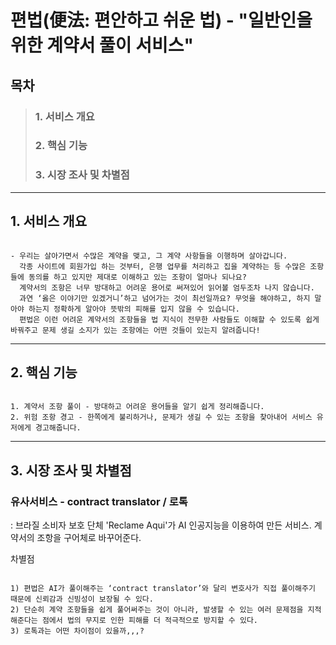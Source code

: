 편법(便法: 편안하고 쉬운 법) - "일반인을 위한 계약서 풀이 서비스"
=======================

## 목차
> ### 1. 서비스 개요
> ### 2. 핵심 기능
> ### 3. 시장 조사 및 차별점

--------------------------------------


## 1. 서비스 개요

<pre><code>
- 우리는 살아가면서 수많은 계약을 맺고, 그 계약 사항들을 이행하며 살아갑니다.   
  각종 사이트에 회원가입 하는 것부터, 은행 업무를 처리하고 집을 계약하는 등 수많은 조항들에 동의를 하고 있지만 제대로 이해하고 있는 조항이 얼마나 되나요?   
  계약서의 조항은 너무 방대하고 어려운 용어로 써져있어 읽어볼 엄두조차 나지 않습니다.   
  과연 ‘옳은 이야기만 있겠거니’하고 넘어가는 것이 최선일까요? 무엇을 해야하고, 하지 말아야 하는지 정확하게 알아야 뜻밖의 피해를 입지 않을 수 있습니다.
  편법은 이런 어려운 계약서의 조항들을 법 지식이 전무한 사람들도 이해할 수 있도록 쉽게 바꿔주고 문제 생길 소지가 있는 조항에는 어떤 것들이 있는지 알려줍니다!
</code></pre>


--------------------------------------


## 2. 핵심 기능

<pre><code>
1. 계약서 조항 풀이 - 방대하고 어려운 용어들을 알기 쉽게 정리해줍니다.
2. 위험 조항 경고 - 한쪽에게 불리하거나, 문제가 생길 수 있는 조항을 찾아내어 서비스 유저에게 경고해줍니다.
</code></pre>


--------------------------------------


## 3. 시장 조사 및 차별점

### 유사서비스 - contract translator / 로톡
: 브라질 소비자 보호 단체 'Reclame Aqui'가 AI 인공지능을 이용하여 만든 서비스. 계약서의 조항을 구어체로 바꾸어준다.

차별점
<pre><code>
1) 편법은 AI가 풀이해주는 ‘contract translator’와 달리 변호사가 직접 풀이해주기 때문에 신뢰감과 신빙성이 보장될 수 있다.   
2) 단순히 계약 조항들을 쉽게 풀어써주는 것이 아니라, 발생할 수 있는 여러 문제점을 지적해준다는 점에서 법의 무지로 인한 피해를 더 적극적으로 방지할 수 있다.
3) 로톡과는 어떤 차이점이 있을까,,,?
</pre></code>
